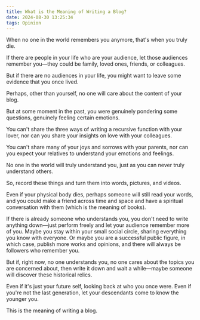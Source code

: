 ```yaml
---
title: What is the Meaning of Writing a Blog?
date: 2024-08-30 13:25:34
tags: Opinion
---
```


When no one in the world remembers you anymore, that's when you truly die.

If there are people in your life who are your audience, let those audiences remember you—they could be family, loved ones, friends, or colleagues.

But if there are no audiences in your life, you might want to leave some evidence that you once lived.

Perhaps, other than yourself, no one will care about the content of your blog.

But at some moment in the past, you were genuinely pondering some questions, genuinely feeling certain emotions.

You can't share the three ways of writing a recursive function with your lover, nor can you share your insights on love with your colleagues.

You can't share many of your joys and sorrows with your parents, nor can you expect your relatives to understand your emotions and feelings.

No one in the world will truly understand you, just as you can never truly understand others.

So, record these things and turn them into words, pictures, and videos.

Even if your physical body dies, perhaps someone will still read your words, and you could make a friend across time and space and have a spiritual conversation with them (which is the meaning of books).

If there is already someone who understands you, you don't need to write anything down—just perform freely and let your audience remember more of you. Maybe you stay within your small social circle, sharing everything you know with everyone. Or maybe you are a successful public figure, in which case, publish more works and opinions, and there will always be followers who remember you.

But if, right now, no one understands you, no one cares about the topics you are concerned about, then write it down and wait a while—maybe someone will discover these historical relics.

Even if it's just your future self, looking back at who you once were. Even if you're not the last generation, let your descendants come to know the younger you.

This is the meaning of writing a blog.